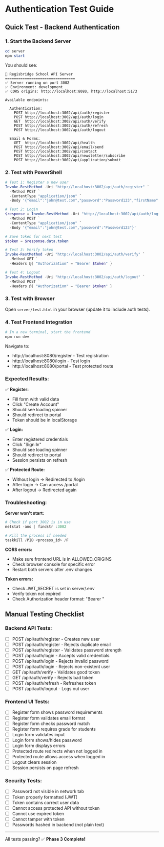 # Authentication Test Guide

## Quick Test - Backend Authentication

### 1. Start the Backend Server

```powershell
cd server
npm start
```

You should see:
```
🚀 Regisbridge School API Server
================================
✅ Server running on port 3002
✅ Environment: development
✅ CORS origins: http://localhost:8080, http://localhost:5173

Available endpoints:

  Authentication:
    POST http://localhost:3002/api/auth/register
    POST http://localhost:3002/api/auth/login
    GET  http://localhost:3002/api/auth/verify
    POST http://localhost:3002/api/auth/refresh
    POST http://localhost:3002/api/auth/logout

  Email & Forms:
    GET  http://localhost:3002/api/health
    POST http://localhost:3002/api/email/send
    POST http://localhost:3002/api/contact
    POST http://localhost:3002/api/newsletter/subscribe
    POST http://localhost:3002/api/application/submit
```

### 2. Test with PowerShell

```powershell
# Test 1: Register a new user
Invoke-RestMethod -Uri "http://localhost:3002/api/auth/register" `
  -Method POST `
  -ContentType "application/json" `
  -Body '{"email":"john@test.com","password":"Password123","firstName":"John","lastName":"Doe","role":"student","grade":"Form 3A","studentId":"STU001"}'

# Test 2: Login
$response = Invoke-RestMethod -Uri "http://localhost:3002/api/auth/login" `
  -Method POST `
  -ContentType "application/json" `
  -Body '{"email":"john@test.com","password":"Password123"}'

# Save token for next test
$token = $response.data.token

# Test 3: Verify token
Invoke-RestMethod -Uri "http://localhost:3002/api/auth/verify" `
  -Method GET `
  -Headers @{ "Authorization" = "Bearer $token" }

# Test 4: Logout
Invoke-RestMethod -Uri "http://localhost:3002/api/auth/logout" `
  -Method POST `
  -Headers @{ "Authorization" = "Bearer $token" }
```

### 3. Test with Browser

Open `server/test.html` in your browser (update it to include auth tests).

### 4. Test Frontend Integration

```powershell
# In a new terminal, start the frontend
npm run dev
```

Navigate to:
- http://localhost:8080/register - Test registration
- http://localhost:8080/login - Test login
- http://localhost:8080/portal - Test protected route

### Expected Results:

✅ **Register:**
- Fill form with valid data
- Click "Create Account"
- Should see loading spinner
- Should redirect to portal
- Token should be in localStorage

✅ **Login:**
- Enter registered credentials
- Click "Sign In"
- Should see loading spinner
- Should redirect to portal
- Session persists on refresh

✅ **Protected Route:**
- Without login → Redirected to /login
- After login → Can access /portal
- After logout → Redirected again

### Troubleshooting:

**Server won't start:**
```powershell
# Check if port 3002 is in use
netstat -ano | findstr :3002

# Kill the process if needed
taskkill /PID <process_id> /F
```

**CORS errors:**
- Make sure frontend URL is in ALLOWED_ORIGINS
- Check browser console for specific error
- Restart both servers after .env changes

**Token errors:**
- Check JWT_SECRET is set in server/.env
- Verify token not expired
- Check Authorization header format: "Bearer <token>"

## Manual Testing Checklist

### Backend API Tests:

- [ ] POST /api/auth/register - Creates new user
- [ ] POST /api/auth/register - Rejects duplicate email
- [ ] POST /api/auth/register - Validates password strength
- [ ] POST /api/auth/login - Accepts valid credentials
- [ ] POST /api/auth/login - Rejects invalid password
- [ ] POST /api/auth/login - Rejects non-existent user
- [ ] GET /api/auth/verify - Validates good token
- [ ] GET /api/auth/verify - Rejects bad token
- [ ] POST /api/auth/refresh - Refreshes token
- [ ] POST /api/auth/logout - Logs out user

### Frontend UI Tests:

- [ ] Register form shows password requirements
- [ ] Register form validates email format
- [ ] Register form checks password match
- [ ] Register form requires grade for students
- [ ] Login form validates input
- [ ] Login form shows/hides password
- [ ] Login form displays errors
- [ ] Protected route redirects when not logged in
- [ ] Protected route allows access when logged in
- [ ] Logout clears session
- [ ] Session persists on page refresh

### Security Tests:

- [ ] Password not visible in network tab
- [ ] Token properly formatted (JWT)
- [ ] Token contains correct user data
- [ ] Cannot access protected API without token
- [ ] Cannot use expired token
- [ ] Cannot tamper with token
- [ ] Passwords hashed in backend (not plain text)

---

All tests passing? ✅ **Phase 3 Complete!**
